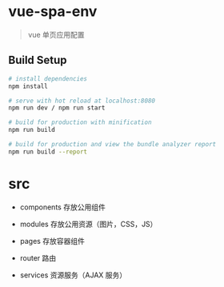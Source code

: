 # vue-spa-env

> vue 单页应用配置

## Build Setup

``` bash
# install dependencies
npm install

# serve with hot reload at localhost:8080
npm run dev / npm run start

# build for production with minification
npm run build

# build for production and view the bundle analyzer report
npm run build --report
```

# src

- components 存放公用组件

- modules 存放公用资源（图片，CSS，JS）

- pages 存放容器组件

- router 路由

- services 资源服务（AJAX 服务）


